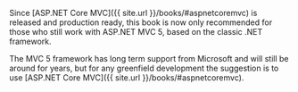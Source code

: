 Since [ASP.NET Core MVC]({{ site.url }}/books/#aspnetcoremvc) is released and production ready, this book is now only recommended for those who still work with ASP.NET MVC 5, based on the classic .NET framework.

The MVC 5 framework has long term support from Microsoft and will still be around for years, but for any greenfield development the suggestion is to use [ASP.NET Core MVC]({{ site.url }}/books/#aspnetcoremvc).